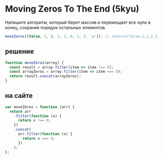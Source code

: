 # Moving Zeros To The End (5kyu)

Напишите алгоритм, который берет массив и перемещает все нули в конец, сохраняя порядок остальных элементов.

```js
moveZeros([false, 1, 0, 1, 2, 0, 1, 3, 'a']); // returns[false,1,1,2,1,3,"a",0,0]
```

## решение

```js
function moveZeros(array) {
  const result = array.filter(item => item !== 0);
  const arrayZeros = array.filter(item => item === 0);
  return result.concat(arrayZeros);
}
```

## на сайте

```js
var moveZeros = function (arr) {
  return arr
    .filter(function (x) {
      return x !== 0;
    })
    .concat(
      arr.filter(function (x) {
        return x === 0;
      })
    );
};
```
